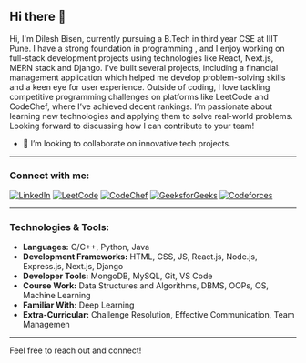 ## Hi there 👋

Hi, I'm Dilesh Bisen, currently  pursuing a B.Tech in third year CSE at IIIT Pune. I have a strong foundation in programming , and I enjoy working on full-stack development projects using technologies like React, Next.js, MERN stack and Django. I’ve built several projects, including a financial management application which helped me develop problem-solving skills and a keen eye for user experience. Outside of coding, I love tackling competitive programming challenges on platforms like LeetCode and CodeChef, where I’ve achieved decent rankings. I’m passionate about learning new technologies and applying them to solve real-world problems. Looking forward to discussing how I can contribute to your team!

- 👯 I’m looking to collaborate on innovative tech projects.

---

### Connect with me:
[![LinkedIn](https://img.shields.io/badge/LinkedIn-0077B5?style=for-the-badge&logo=linkedin&logoColor=white)](https://www.linkedin.com/in/dilesh-bisen-2440a5257/)
[![LeetCode](https://img.shields.io/badge/LeetCode-FFA116?style=for-the-badge&logo=leetcode&logoColor=white)](https://leetcode.com/u/user_db1/)
[![CodeChef](https://img.shields.io/badge/CodeChef-5B4638?style=for-the-badge&logo=codechef&logoColor=white)](https://www.codechef.com/users/user_db_2003)
[![GeeksforGeeks](https://img.shields.io/badge/GeeksforGeeks-0F9D58?style=for-the-badge&logo=geeksforgeeks&logoColor=white)](https://www.geeksforgeeks.org/user/user_db1/)
[![Codeforces](https://img.shields.io/badge/Codeforces-445f9d?style=for-the-badge&logo=Codeforces&logoColor=white)](https://codeforces.com/profile/user_db_2003)

---

### Technologies & Tools:
- **Languages:** C/C++, Python, Java
- **Development Frameworks:** HTML, CSS, JS, React.js, Node.js, Express.js, Next.js, Django
- **Developer Tools:** MongoDB, MySQL, Git, VS Code
- **Course Work:** Data Structures and Algorithms, DBMS, OOPs, OS, Machine Learning
- **Familiar With:** Deep Learning
- **Extra-Curricular:** Challenge Resolution, Effective Communication, Team Managemen

---

Feel free to reach out and connect!
